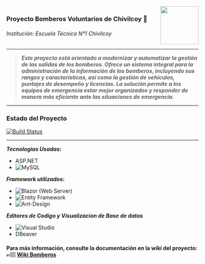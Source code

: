<img align="right" width="100" height="100" src="https://i.imgur.com/FfLsdB7.png">

### Proyecto Bomberos Voluntarios de Chivilcoy 🚒
###### Institución: Escuela Técnica N°1 Chivilcoy</h6>

---

> ***Este proyecto está orientado a modernizar y automatizar la gestión de las salidas de los bomberos. Ofrece un sistema integral para la administración de la información de los bomberos, incluyendo sus rangos y características, así como la gestión de vehículos, puntajes de desempeño y licencias. La solución permite a los equipos de emergencia estar mejor organizados y responder de manera más eficiente ante las situaciones de emergencia.***

---

### Estado del Proyecto
[![Build Status](https://img.shields.io/badge/build-passing-brightgreen.svg)](https://github.com/EEST1Chivilcoy/BomberosVoluntariosChivilcoy/actions
)

---

***Tecnologias Usadas:*** 
- ASP.NET
- ![MySQL](https://img.shields.io/badge/mysql-4479A1.svg?style=for-the-badge&logo=mysql&logoColor=white)

***Framework utilizados:***
- ![Blazor](https://img.shields.io/badge/blazor-%235C2D91.svg?style=for-the-badge&logo=blazor&logoColor=white) (Web Server)
- ![Entity Framework](https://img.shields.io/badge/Entity%20Framework-%23076D57.svg?style=for-the-badge&logo=entity-framework&logoColor=white)
- ![Ant-Design](https://img.shields.io/badge/-AntDesign-%230170FE?style=for-the-badge&logo=ant-design&logoColor=white)

***Editores de Codigo y Visualizacion de Base de datos***
- ![Visual Studio](https://img.shields.io/badge/Visual_Studio-5C2D91?style=for-the-badge&logo=visual%20studio&logoColor=white)
- DBeaver

#### Para más información, consulte la documentación en la wiki del proyecto: 👉🏼 [Wiki Bomberos](https://github.com/EEST1Chivilcoy/BomberosVoluntariosChivilcoy/wiki "Wiki Bomberos")
